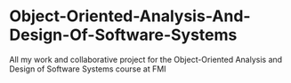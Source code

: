# Object-Oriented-Analysis-And-Design-Of-Software-Systems
All my work and collaborative project for the Object-Oriented Analysis and Design of Software Systems course at FMI
